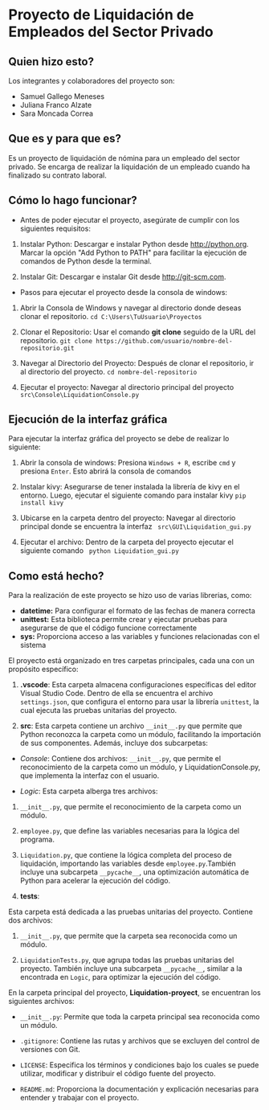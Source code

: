 # **Proyecto de Liquidación de Empleados del Sector Privado**

## **Quien hizo esto?**

Los integrantes y colaboradores del proyecto son:

- Samuel Gallego Meneses
- Juliana Franco Alzate
- Sara Moncada Correa

## **Que es y para que es?**

Es un proyecto de liquidación de nómina para un empleado del sector privado. Se encarga de realizar la liquidación de un empleado cuando ha finalizado su contrato laboral.

## **Cómo lo hago funcionar?**

- Antes de poder ejecutar el proyecto, asegúrate de cumplir con los siguientes requisitos:

1. Instalar Python: Descargar e instalar Python desde http://python.org. Marcar la opción "Add Python to PATH" para facilitar la ejecución de comandos de Python desde la terminal.

2. Instalar Git: Descargar e instalar Git desde http://git-scm.com.

- Pasos para ejecutar el proyecto desde la consola de windows:

1. Abrir la Consola de Windows y navegar al directorio donde deseas clonar el repositorio.
```cd C:\Users\TuUsuario\Proyectos```

2. Clonar el Repositorio: Usar el comando **git clone** seguido de la URL del repositorio.
```git clone https://github.com/usuario/nombre-del-repositorio.git```

3. Navegar al Directorio del Proyecto: Después de clonar el repositorio, ir al directorio del proyecto.
```cd nombre-del-repositorio```

4. Ejecutar el proyecto: Navegar al directorio principal del proyecto
``` src\Console\LiquidationConsole.py```

## **Ejecución de la interfaz gráfica**

Para ejecutar la interfaz gráfica del proyecto se debe de realizar lo siguiente:

1. Abrir la consola de windows: Presiona ```Windows + R```, escribe ```cmd``` y presiona ```Enter```. Esto abrirá la consola de comandos

2. Instalar kivy: Asegurarse de tener instalada la librería de kivy en el entorno. Luego, ejecutar el siguiente comando para instalar kivy ```pip install kivy```

3. Ubicarse en la carpeta dentro del proyecto: Navegar al directorio principal donde se encuentra la interfaz
``` src\GUI\Liquidation_gui.py```

4. Ejecutar el archivo: Dentro de la carpeta del proyecto ejecutar el siguiente comando
``` python Liquidation_gui.py```

## **Como está hecho?**

Para la realización de este proyecto se hizo uso de varias librerias, como:

- **datetime:** Para configurar el formato de las fechas de manera correcta
- **unittest:** Esta biblioteca permite crear y ejecutar pruebas para asegurarse de que el código funcione correctamente
- **sys:** Proporciona acceso a las variables y funciones relacionadas con el sistema

El proyecto está organizado en tres carpetas principales, cada una con un propósito específico:

1. **.vscode**:
Esta carpeta almacena configuraciones específicas del editor Visual Studio Code. Dentro de ella se encuentra el archivo ```settings.json```, que configura el entorno para usar la librería ```unittest```, la cual ejecuta las pruebas unitarias del proyecto.

2. **src**:
Esta carpeta contiene un archivo ```__init__.py``` que permite que Python reconozca la carpeta como un módulo, facilitando la importación de sus componentes. Además, incluye dos subcarpetas:

- *Console*: Contiene dos archivos: ```__init__.py```, que permite el reconocimiento de la carpeta como un módulo, y LiquidationConsole.py, que implementa la interfaz con el usuario.

- *Logic*: Esta carpeta alberga tres archivos:

1. ```__init__.py```, que permite el reconocimiento de la carpeta como un módulo.

2. ```employee.py```, que define las variables necesarias para la lógica del programa.

3. ```Liquidation.py```, que contiene la lógica completa del proceso de liquidación, importando las variables desde ```employee.py```.También incluye una subcarpeta ```__pycache__```, una optimización automática de Python para acelerar la ejecución del código.


3. **tests**:

Esta carpeta está dedicada a las pruebas unitarias del proyecto. Contiene dos archivos:

1. ```__init__.py```, que permite que la carpeta sea reconocida como un módulo.

2. ```LiquidationTests.py```, que agrupa todas las pruebas unitarias del proyecto. También incluye una subcarpeta ```__pycache__```, similar a la encontrada en ```Logic```, para optimizar la ejecución del código.


En la carpeta principal del proyecto, **Liquidation-proyect**, se encuentran los siguientes archivos:

- ```__init__.py```: Permite que toda la carpeta principal sea reconocida como un módulo.

- ```.gitignore```: Contiene las rutas y archivos que se excluyen del control de versiones con Git.

- ```LICENSE```: Especifica los términos y condiciones bajo los cuales se puede utilizar, modificar y distribuir el código fuente del proyecto.

- ```README.md```: Proporciona la documentación y explicación necesarias para entender y trabajar con el proyecto.
